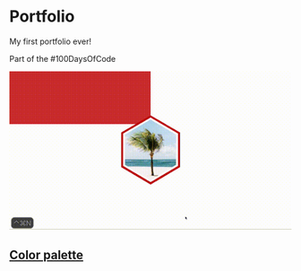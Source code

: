# Portfolio

My first portfolio ever!

Part of the #100DaysOfCode

![img](./extras/last_day.gif)

## [Color palette](https://coolors.co/c70000-ffa012-ffe41b-17b81a-35fff8-0008e0-7800e1)


## 